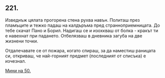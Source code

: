 ## 221.

Изведнъж цялата прогорена стена рухва навън. Политаш през
пламъците и тежко падаш на калдъръма пред странноприемницата.
До тебе скачат Пано и Борил. Надигаш се и изохкваш от болка - кракът
ти е навехнат при падането. Отбелязваш в дневника загуба на две
жизнени точки.

Отдалечавате се от пожара, когато спираш, за да наместиш
раницата си, откриваш, че най-горният предмет (последният от
списъка) е изчезнал.

[Мини на 50.](./50)
